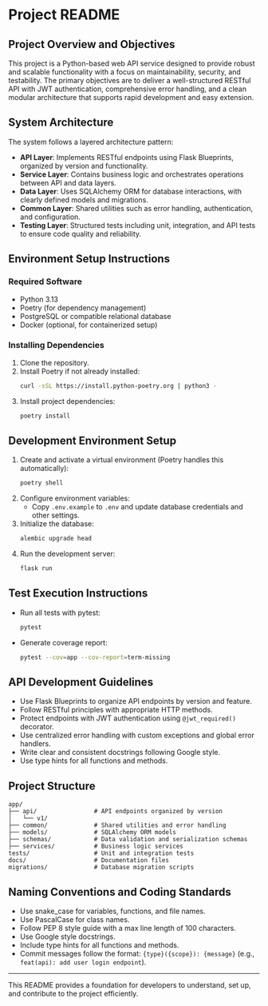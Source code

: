 # Project README

## Project Overview and Objectives

This project is a Python-based web API service designed to provide robust and scalable functionality with a focus on maintainability, security, and testability. The primary objectives are to deliver a well-structured RESTful API with JWT authentication, comprehensive error handling, and a clean modular architecture that supports rapid development and easy extension.

## System Architecture

The system follows a layered architecture pattern:

- **API Layer**: Implements RESTful endpoints using Flask Blueprints, organized by version and functionality.
- **Service Layer**: Contains business logic and orchestrates operations between API and data layers.
- **Data Layer**: Uses SQLAlchemy ORM for database interactions, with clearly defined models and migrations.
- **Common Layer**: Shared utilities such as error handling, authentication, and configuration.
- **Testing Layer**: Structured tests including unit, integration, and API tests to ensure code quality and reliability.

## Environment Setup Instructions

### Required Software

- Python 3.13
- Poetry (for dependency management)
- PostgreSQL or compatible relational database
- Docker (optional, for containerized setup)

### Installing Dependencies

1. Clone the repository.
2. Install Poetry if not already installed:
   ```bash
   curl -sSL https://install.python-poetry.org | python3 -
   ```
3. Install project dependencies:
   ```bash
   poetry install
   ```

## Development Environment Setup

1. Create and activate a virtual environment (Poetry handles this automatically):
   ```bash
   poetry shell
   ```
2. Configure environment variables:
   - Copy `.env.example` to `.env` and update database credentials and other settings.
3. Initialize the database:
   ```bash
   alembic upgrade head
   ```
4. Run the development server:
   ```bash
   flask run
   ```

## Test Execution Instructions

- Run all tests with pytest:
  ```bash
  pytest
  ```
- Generate coverage report:
  ```bash
  pytest --cov=app --cov-report=term-missing
  ```

## API Development Guidelines

- Use Flask Blueprints to organize API endpoints by version and feature.
- Follow RESTful principles with appropriate HTTP methods.
- Protect endpoints with JWT authentication using `@jwt_required()` decorator.
- Use centralized error handling with custom exceptions and global error handlers.
- Write clear and consistent docstrings following Google style.
- Use type hints for all functions and methods.

## Project Structure

```
app/
├── api/                # API endpoints organized by version
│   └── v1/
├── common/             # Shared utilities and error handling
├── models/             # SQLAlchemy ORM models
├── schemas/            # Data validation and serialization schemas
├── services/           # Business logic services
tests/                  # Unit and integration tests
docs/                   # Documentation files
migrations/             # Database migration scripts
```

## Naming Conventions and Coding Standards

- Use snake_case for variables, functions, and file names.
- Use PascalCase for class names.
- Follow PEP 8 style guide with a max line length of 100 characters.
- Use Google style docstrings.
- Include type hints for all functions and methods.
- Commit messages follow the format: `{type}({scope}): {message}` (e.g., `feat(api): add user login endpoint`).

---

This README provides a foundation for developers to understand, set up, and contribute to the project efficiently.
